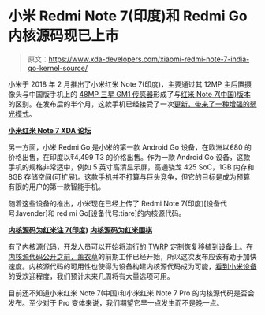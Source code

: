 # 小米 Redmi Note 7(印度)和 Redmi Go 内核源码现已上市

> 原文：<https://www.xda-developers.com/xiaomi-redmi-note-7-india-go-kernel-source/>

小米于 2018 年 2 月推出了小米红米 Note 7(印度)，主要通过其 12MP 主后置摄像头与中国版手机上的 [48MP 三星 GM1 传感器](https://www.xda-developers.com/samsung-32mp-48mp-isocell-camera-sensors/)形成了与[红米 Note 7(中国)版本](https://www.xda-developers.com/redmi-note-7-launch-specifications-pricing-availability/)的区别。在发布后的半个月，这款手机已经接受了一次[更新，带来了一种增强的弱光模式](https://www.xda-developers.com/xiaomi-redmi-note-7-miui-update-low-light-photos/)。

[**小米红米 Note 7 XDA 论坛**](https://forum.xda-developers.com/redmi-note-7)

另一方面，小米 Redmi Go 是小米的第一款 Android Go 设备，在欧洲以€80 的价格出售，在印度以₹4,499 T3 的价格出售。作为一款 Android Go 设备，这款手机的规格非常适中，例如 5 英寸高清显示屏，高通骁龙 425 SoC，1GB 内存和 8GB 存储空间(可扩展)。这款手机并不打算与巨头竞争，但它的目标是成为预算有限的用户的第一款智能手机。

随着这些设备的推出，小米现在已经上传了 Redmi Note 7(印度)[设备代号:lavender]和 red mi Go[设备代号:tiare]的内核源代码。

[**内核源码为红米注 7(印度)**](https://github.com/MiCode/Xiaomi_Kernel_OpenSource/tree/lavender-p-oss) [**内核源码为红米围棋**](https://github.com/MiCode/Xiaomi_Kernel_OpenSource/tree/tiare-o-oss)

有了内核源代码，开发人员可以开始将流行的 [TWRP](https://www.xda-developers.com/tag/twrp/) 定制恢复移植到设备上。[在内核源代码公开之前，薰衣草](https://forum.xda-developers.com/redmi-note-7/development/wip-twrp-lavender-t3911382)的前期工作已经开始，所以这次发布应该有助于加快速度。内核源代码的可用性也使得为设备构建内核源代码成为可能，[看到小米设备](https://www.xda-developers.com/xiaomi-global-expansion-india-europe-success/)的受欢迎程度，我们预计未来几周将有大量选项可用。

目前还不知道小米红米 Note 7(中国)和小米红米 Note 7 Pro 的内核源代码是否会发布。至少对于 Pro 变体来说，我们期望它早一点发生而不是晚一点。